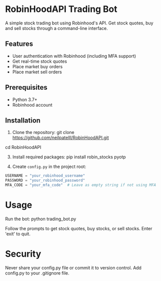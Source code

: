 # RobinHoodAPI Trading Bot

A simple stock trading bot using Robinhood's API. Get stock quotes, buy and sell stocks through a command-line interface.

## Features

- User authentication with Robinhood (including MFA support)
- Get real-time stock quotes
- Place market buy orders
- Place market sell orders

## Prerequisites

- Python 3.7+
- Robinhood account

## Installation

1. Clone the repository:
git clone https://github.com/neilpatelll/RobinHoodAPI.git

cd RobinHoodAPI

3. Install required packages:
pip install robin_stocks pyotp

4. Create `config.py` in the project root:
```python
USERNAME = "your_robinhood_username"
PASSWORD = "your_robinhood_password"
MFA_CODE = "your_mfa_code"  # Leave as empty string if not using MFA
```

# Usage
Run the bot:
python trading_bot.py

Follow the prompts to get stock quotes, buy stocks, or sell stocks. Enter 'exit' to quit.

# Security
Never share your config.py file or commit it to version control.
Add config.py to your .gitignore file.

